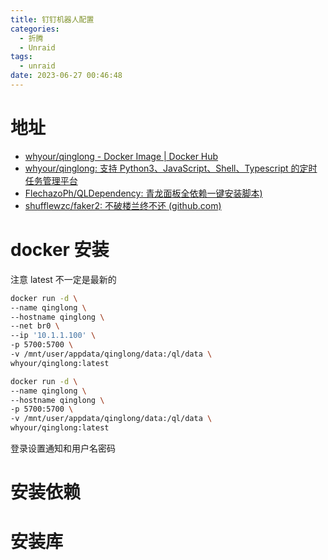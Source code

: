 ```yaml
---
title: 钉钉机器人配置
categories:
  - 折腾
  - Unraid
tags:
  - unraid
date: 2023-06-27 00:46:48
---
```


# 地址

* [whyour/qinglong - Docker Image | Docker Hub](https://hub.docker.com/r/whyour/qinglong)
* [whyour/qinglong: 支持 Python3、JavaScript、Shell、Typescript 的定时任务管理平台](https://github.com/whyour/qinglong)
* [FlechazoPh/QLDependency: 青龙面板全依赖一键安装脚本)](https://github.com/FlechazoPh/QLDependency)
* [shufflewzc/faker2: 不破楼兰终不还 (github.com)](https://github.com/shufflewzc/faker2)



# docker 安装

注意 latest 不一定是最新的

```bash
docker run -d \
--name qinglong \
--hostname qinglong \
--net br0 \
--ip '10.1.1.100' \
-p 5700:5700 \
-v /mnt/user/appdata/qinglong/data:/ql/data \
whyour/qinglong:latest
```

```bash
docker run -d \
--name qinglong \
--hostname qinglong \
-p 5700:5700 \
-v /mnt/user/appdata/qinglong/data:/ql/data \
whyour/qinglong:latest
```

登录设置通知和用户名密码

# 安装依赖

# 安装库



